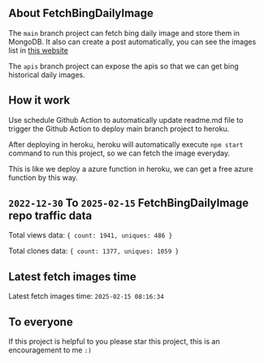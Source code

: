 ## About FetchBingDailyImage

The `main` branch project can fetch bing daily image and store them in MongoDB.
It also can create a post automatically, you can see the images list in [this website](https://oursalbum.netlify.app)

The `apis` branch project can expose the apis so that we can get bing historical daily images.

## How it work

Use schedule Github Action to automatically update readme.md file to trigger the Github Action to deploy main branch project to heroku.

After deploying in heroku, heroku will automatically execute `npm start` command to run this project, so we can fetch the image everyday.

This is like we deploy a azure function in heroku, we can get a free azure function by this way.

## `2022-12-30` To `2025-02-15` FetchBingDailyImage repo traffic data

Total views data: `{ count: 1941, uniques: 486 }`

Total clones data: `{ count: 1377, uniques: 1059 }`

## Latest fetch images time

Latest fetch images time: `2025-02-15 08:16:34`

## To everyone

If this project is helpful to you please star this project, this is an encouragement to me `:)`




